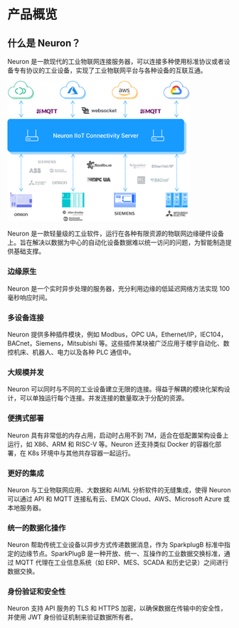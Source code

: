 # 产品概览

## 什么是 Neuron？

Neuron 是一款现代的工业物联网连接服务器，可以连接多种使用标准协议或者设备专有协议的工业设备，实现了工业物联网平台与各种设备的互联互通。



<img src="./introduction/assets/neuron.png" alt="Neuron" style="zoom:40%;" />

Neuron 是一款轻量级的工业软件，运行在各种有限资源的物联网边缘硬件设备上。旨在解决以数据为中心的自动化设备数据难以统一访问的问题，为智能制造提供基础支撑。

### 边缘原生

Neuron 是一个实时异步处理的服务器，充分利用边缘的低延迟网络方法实现 100 毫秒响应时间。

### 多设备连接

Neuron 提供多种插件模块，例如 Modbus，OPC UA，Ethernet/IP，IEC104，BACnet，Siemens，Mitsubishi 等。这些插件某块被广泛应用于楼宇自动化、数控机床、机器人、电力以及各种 PLC 通信中。

### 大规模并发

Neuron 可以同时与不同的工业设备建立无限的连接。得益于解耦的模块化架构设计，可以单独运行每个连接。并发连接的数量取决于分配的资源。

### 便携式部署

Neuron 具有非常低的内存占用，启动时占用不到 7M，适合在低配置架构设备上运行，如 X86、ARM 和 RISC-V 等。Neuron 还支持类似 Docker 的容器化部署，在 K8s 环境中与其他共存容器一起运行。

### 更好的集成

Neuron 与工业物联网应用、大数据和 AI/ML 分析软件的无缝集成，使得 Neuron 可以通过 API 和 MQTT 连接私有云、EMQX Cloud、AWS、Microsoft Azure 或本地服务器。

### 统一的数据化操作

Neuron 帮助传统工业设备以异步方式传递数据消息，作为 SparkplugB 标准中指定的边缘节点。SparkPlugB 是一种开放、统一、互操作的工业数据交换标准，通过 MQTT 代理在工业信息系统（如 ERP、MES、SCADA 和历史记录）之间进行数据交换。

### 身份验证和安全性

Neuron 支持 API 服务的 TLS 和 HTTPS 加密，以确保数据在传输中的安全性，并使用 JWT 身份验证机制来验证数据所有者。

